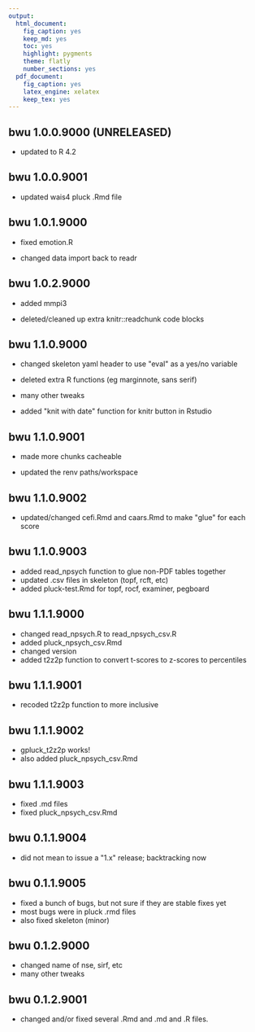 ```yaml
---
output:
  html_document:
    fig_caption: yes
    keep_md: yes
    toc: yes
    highlight: pygments
    theme: flatly
    number_sections: yes
  pdf_document:
    fig_caption: yes
    latex_engine: xelatex
    keep_tex: yes
---
```


## bwu 1.0.0.9000 (UNRELEASED)

- updated to R 4.2

## bwu 1.0.0.9001

- updated wais4 pluck .Rmd file

## bwu 1.0.1.9000

- fixed emotion.R

- changed data import back to readr

## bwu 1.0.2.9000

- added mmpi3

- deleted/cleaned up extra knitr::readchunk code blocks

## bwu 1.1.0.9000

- changed skeleton yaml header to use "eval" as a yes/no variable

- deleted extra R functions (eg marginnote, sans serif)

- many other tweaks

- added "knit with date" function for knitr button in Rstudio

## bwu 1.1.0.9001

- made more chunks cacheable

- updated the renv paths/workspace

## bwu 1.1.0.9002

- updated/changed cefi.Rmd and caars.Rmd to make "glue" for each score

## bwu 1.1.0.9003

- added read_npsych function to glue non-PDF tables together
- updated .csv files in skeleton (topf, rcft, etc)
- added pluck-test.Rmd for topf, rocf, examiner, pegboard

## bwu 1.1.1.9000

- changed read_npsych.R to read_npsych_csv.R
- added pluck_npsych_csv.Rmd
- changed version
- added t2z2p function to convert t-scores to z-scores to percentiles

## bwu 1.1.1.9001

- recoded t2z2p function to more inclusive

## bwu 1.1.1.9002

- gpluck_t2z2p works!
- also added pluck_npsych_csv.Rmd

## bwu 1.1.1.9003

- fixed .md files
- fixed pluck_npsych_csv.Rmd

## bwu 0.1.1.9004

- did not mean to issue a "1.x" release; backtracking now

## bwu 0.1.1.9005

- fixed a bunch of bugs, but not sure if they are stable fixes yet
- most bugs were in pluck .rmd files
- also fixed skeleton (minor)

## bwu 0.1.2.9000

- changed name of nse, sirf, etc
- many other tweaks

## bwu 0.1.2.9001

- changed and/or fixed several .Rmd and .md and .R files.
